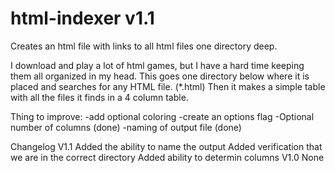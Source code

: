 # html-indexer v1.1
Creates an html file with links to all html files one directory deep.

I download and play a lot of html games, but I have a hard time keeping them all organized in my head.
This goes one directory below where it is placed and searches for any HTML file. (*.html)
Then it makes a simple table with all the files it finds in a 4 column table.

Thing to improve:
  -add optional coloring
  -create an options flag
  -Optional number of columns (done)
  -naming of output file (done)

Changelog
  V1.1
    Added the ability to name the output
    Added verification that we are in the correct directory
    Added ability to determin columns
  V1.0
    None
